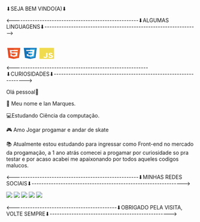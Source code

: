 ⬇SEJA BEM VINDO(A)⬇

<----------------------------------------------------⬇ALGUMAS LINGUAGENS⬇---------------------------------------------------------------->
<div style="display: inline_block"><br>
  <img align="center" alt="Marques-HTML" height="30" width="40" src="https://raw.githubusercontent.com/devicons/devicon/master/icons/html5/html5-original.svg">
  <img align="center" alt="Marques-CSS" height="30" width="40" src="https://raw.githubusercontent.com/devicons/devicon/master/icons/css3/css3-original.svg">
  <img align="center" alt="Marques-Js" height="30" width="40" src="https://raw.githubusercontent.com/devicons/devicon/master/icons/javascript/javascript-plain.svg">
</div>

<--------------------------------------------------------⬇CURIOSIDADES⬇------------------------------------------------------------------>

Olá pessoal🎉

🏅 Meu nome e Ian Marques.

💻Estudando Ciência da computação.

🎮 Amo Jogar progamar e andar de skate

📚 Atualmente estou estudando para ingressar como Front-end no mercado da progamação, a 1 ano atrás comecei a progamar por curiosidade so pra testar e por acaso acabei me apaixonando por todos aqueles codigos malucos.



<----------------------------------------------------⬇MINHAS REDES SOCIAIS⬇--------------------------------------------------------------->
  
 
<div> 
 <a href="https://instagram.com/_soumarques" target="_blank"><img src="https://img.shields.io/badge/-Instagram-%23E4405F?style=for-the-badge&logo=instagram&logoColor=white" target="_blank"></a>
  <a href="https://www.linkedin.com/in/ian-marques-4313a220a" target="_blank"><img src="https://img.shields.io/badge/-LinkedIn-%230077B5?style=for-the-badge&logo=linkedin&logoColor=white" target="_blank"></a>
  <a href = "mailto:ianmarquesbr@gmail.com"><img src="https://img.shields.io/badge/-Gmail-%23333?style=for-the-badge&logo=gmail&logoColor=white" target="_blank"></a>
  <a href="https://www.youtube.com/@soumarques" target="_blank"><img src="https://img.shields.io/badge/YouTube-FF0000?style=for-the-badge&logo=youtube&logoColor=white" target="_blank"></a>
 <a href="https://discord.gg/wagxzStdcR" target="_blank"><img src="https://img.shields.io/badge/Discord-7289DA?style=for-the-badge&logo=discord&logoColor=white" target="_blank"></a> 
 
 
 
<-------------------------------------------⬇OBRIGADO PELA VISITA, VOLTE SEMPRE⬇-------------------------------------------------->  
</div>
